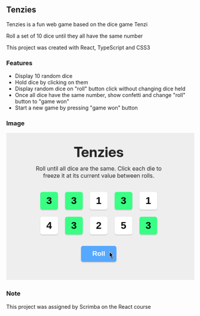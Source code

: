 ## Tenzies

Tenzies is a fun web game based on the dice game Tenzi

Roll a set of 10 dice until they all have the same number

This project was created with React, TypeScript and CSS3

### Features

- Display 10 random dice
- Hold dice by clicking on them
- Display random dice on "roll" button click without changing dice held
- Once all dice have the same number, show confetti and change "roll" button to "game won"
- Start a new game by pressing "game won" button

### Image

![Tenzies Web App Screenshot](./src/images/readme-img.png)

### Note

This project was assigned by Scrimba on the React course
